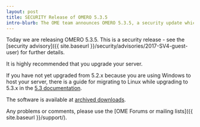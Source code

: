 ```yaml
---
layout: post
title: SECURITY Release of OMERO 5.3.5
intro-blurb: The OME team announces OMERO 5.3.5, a security update which we recommend all sysadmins upgrade to as soon as possible.
---
```

Today we are releasing OMERO 5.3.5. This is a security release - see the
[security advisory]({{ site.baseurl }}/security/advisories/2017-SV4-guest-user) for further details.

It is highly recommended that you upgrade your server. 

If you have not yet upgraded from 5.2.x because you are using Windows to host
your server, there is a guide for migrating to Linux while upgrading to 5.3.x
in the [5.3 documentation](https://docs.openmicroscopy.org/latest/omero5.3/sysadmins/windows-migration.html).

The software is available at [archived downloads](https://downloads.openmicroscopy.org/omero/5.3.5).

Any problems or comments, please use the [OME Forums or mailing lists]({{ site.baseurl }}/support/).